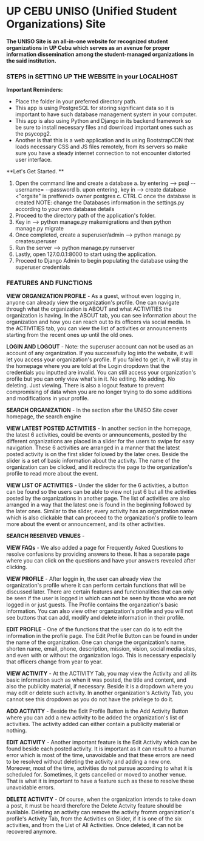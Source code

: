 # UP CEBU UNISO (Unified Student Organizations) Site

#### The UNISO Site is an all-in-one website for recognized student organizations in UP Cebu which serves as an avenue for proper information dissemination among the student-managed organizations in the said institution.

### STEPS in SETTING UP THE WEBSITE in your LOCALHOST

**Important Reminders:**
* Place the folder in your preferred directory path.
* This app is using PostgreSQL for storing significant data so it is important to have such database management system in your computer.
* This app is also using Python and Django in its backend framework so be sure to install necessary files and download important ones such as the psycopg2.
* Another is that this is a web application and is using BootstrapCDN that loads necessary CSS and JS files remotely, from its servers so make sure you have a steady internet connection to not encounter distorted user interface.

**Let's Get Started. **

1. Open the command line and create a database
   a. by entering --> psql --username=<username of your postgresql database> --password <ENTER then enter password>
   b. upon entering, key in --> create database <"orgsite" is preffered> owner postgres <ENTER>
   c. CTRL C once the database is created
   NOTE: change the Databases information in the settings.py according to your own database details
1. Proceed to the directory path of the application's folder.
1. Key in --> python manage.py makemigrations and then python manage.py migrate
1. Once completed, create a superuser/admin --> python manage.py createsuperuser
1. Run the server --> python manage.py runserver
1. Lastly, open 127.0.0.1:8000 to start using the application.
1. Proceed to Django Admin to begin populating the database using the superuser credentials

### **FEATURES AND FUNCTIONS**

**VIEW ORGANIZATION PROFILE** - As a guest, without even logging in, anyone can already view the organization's profile. One can navigate through what the organization is ABOUT and what ACTIVITIES the organization is having. In the ABOUT tab, you can see information about the organization and how you can reach out to its officers via social media. In the ACTIVITIES tab, you can view the list of activities or announcements starting from the recent ones up until the old ones.

**LOGIN AND LOGOUT** - Note: the superuser account can not be used as an account of any organization. If you successfully log into the website, it will let you access your organization's profile. If you failed to get in, it will stay in the homepage where you are told at the Login dropdown that the credentials you inputted are invalid. You can still access your organization's profile but you can only view what's in it. No editing. No adding. No deleting. Just viewing. There is also a logout feature to prevent compromising of data when you are no longer trying to do some additions and modifications in your profile.

**SEARCH ORGANIZATION** - In the section after the UNISO Site cover homepage, the search engine

**VIEW LATEST POSTED ACTIVITIES** - In another section in the homepage, the latest 6 activities, could be events or announcements, posted by the different organizations are placed in a slider for the users to swipe for easy navigation. These 6 activities are arranged in a manner that the latest posted activity is on the first slider followed by the later ones. Beside the slider is a set of basic information about the activity. The name of the organization can be clicked, and it redirects the page to the organization's profile to read more about the event. 

**VIEW LIST OF ACTIVITIES** - Under the slider for the 6 activities, a button can be found so the users can be able to view not just 6 but all the activities posted by the organizations in another page. The list of activities are also arranged in a way that the latest one is found in the beginning followed by the later ones. Similar to the slider, every activity has an organization name which is also clickable that can proceed to the organization's profile to learn more about the event or announcement, and its other activities.

**SEARCH RESERVED VENUES** -

**VIEW FAQs** - We also added a page for Frequently Asked Questions to resolve confusions by providing answers to these. It has a separate page where you can click on the questions and have your answers revealed after clicking.

**VIEW PROFILE** - After loggin in, the user can already view the organization's profile where it can perform certain functions that will be discussed later. There are certain features and functionalities that can only be seen if the user is logged in which can not be seen by those who are not logged in or just guests. The Profile contains the organzation's basic information. You can also view other organization's profile and you will not see buttons that can add, modify and delete information in their profile.

**EDIT PROFILE** - One of the functions that the user can do is to edit the information in the profile page. The Edit Profile Button can be found in under the name of the organization. One can change the organization's name, shorten name, email, phone, description, mission, vision, social media sites, and even with or without the organization logo. This is necessary especially that officers change from year to year.

**VIEW ACTIVITY** - At the ACTIVITY Tab, you may view the Activity  and all its basic information such as when it was posted, the title and content, and also the publicity material, if necessary. Beside it is a dropdown where you may edit or delete such activity. In another organization's Activity Tab, you cannot see this dropdown as you do not have the privilege to do it. 

**ADD ACTIVITY** - Beside the Edit Profile Button is the Add Activity Button where you can add a new activity to be added the organization's list of activities. The activity added can either contain a publicity material or nothing.

**EDIT ACTIVITY** - Another important feature is the Edit Activity which can be found beside each posted activity. It is important as  it can result to a human error which is most of the time, unavoidable and that these errors are need to be resolved without deleting the activity and adding a new one. Moreover, most of the time, activities do not pursue according to what it is scheduled for. Sometimes, it gets cancelled or moved to another venue. That is what it is important to have a feature such as these to resolve these unavoidable errors.

**DELETE ACTIVITY** - Of course, when the organization intends to take down a post, it must be heard therefore the Delete Actvity feature should be available. Deleting an activity can remove the activity fromm organization's profile's Activity Tab, from the Activities on Slider, if it is one of the six activities, and from the List of All Activities. Once deleted, it can not be recovered anymore.